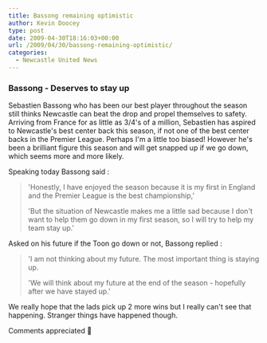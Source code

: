 ```yaml
---
title: Bassong remaining optimistic
author: Kevin Doocey
type: post
date: 2009-04-30T18:16:03+00:00
url: /2009/04/30/bassong-remaining-optimistic/
categories:
  - Newcastle United News
---
```


### Bassong - Deserves to stay up

Sebastien Bassong who has been our best player throughout the season still thinks Newcastle can beat the drop and propel themselves to safety. Arriving from France for as little as 3/4's of a million, Sebastien has aspired to Newcastle's best center back this season, if not one of the best center backs in the Premier League. Perhaps I'm a little too biased! However he's been a brilliant figure this season and will get snapped up if we go down, which seems more and more likely.

Speaking today Bassong said :

> 'Honestly, I have enjoyed the season because it is my first in England and the Premier League is the best championship,'
>
> 'But the situation of Newcastle makes me a little sad because I don't want to help them go down in my first season, so I will try to help my team stay up.'

Asked on his future if the Toon go down or not, Bassong replied :

> 'I am not thinking about my future. The most important thing is staying up.
>
> 'We will think about my future at the end of the season - hopefully after we have stayed up.'

We really hope that the lads pick up 2 more wins but I really can't see that happening. Stranger things have happened though.

Comments appreciated 🙂
